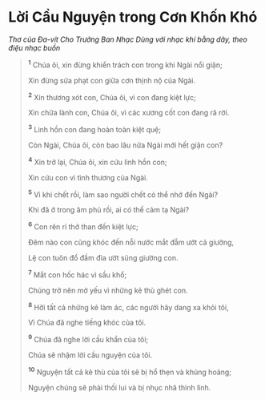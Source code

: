 # Lời Cầu Nguyện trong Cơn Khốn Khó

_Thơ của Ða-vít Cho Trưởng Ban Nhạc Dùng với nhạc khí bằng dây, theo điệu nhạc buồn_

> <sup><b>1</b></sup> Chúa ôi, xin đừng khiển trách con trong khi Ngài nổi giận;
>
> Xin đừng sửa phạt con giữa cơn thịnh nộ của Ngài.
>
> <sup><b>2</b></sup> Xin thương xót con, Chúa ôi, vì con đang kiệt lực;
>
> Xin chữa lành con, Chúa ôi, vì các xương cốt con đang rã rời.
>
> <sup><b>3</b></sup> Linh hồn con đang hoàn toàn kiệt quệ;
>
> Còn Ngài, Chúa ôi, còn bao lâu nữa Ngài mới hết giận con?
>
> <sup><b>4</b></sup> Xin trở lại, Chúa ôi, xin cứu linh hồn con;
>
> Xin cứu con vì tình thương của Ngài.
>
> <sup><b>5</b></sup> Vì khi chết rồi, làm sao người chết có thể nhớ đến Ngài?
>
> Khi đã ở trong âm phủ rồi, ai có thể cảm tạ Ngài?
>
> <sup><b>6</b></sup> Con rên rỉ thở than đến kiệt lực;
>
> Ðêm nào con cũng khóc đến nỗi nước mắt đẫm ướt cả giường,
>
> Lệ con tuôn đổ đầm đìa ướt sũng giường con.
>
> <sup><b>7</b></sup> Mắt con hốc hác vì sầu khổ;
>
> Chúng trở nên mờ yếu vì những kẻ thù ghét con.
>
> <sup><b>8</b></sup> Hỡi tất cả những kẻ làm ác, các người hãy dang xa khỏi tôi,
>
> Vì Chúa đã nghe tiếng khóc của tôi.
>
> <sup><b>9</b></sup> Chúa đã nghe lời cầu khẩn của tôi;
>
> Chúa sẽ nhậm lời cầu nguyện của tôi.
>
> <sup><b>10</b></sup> Nguyện tất cả kẻ thù của tôi sẽ bị hổ thẹn và khủng hoảng;
>
> Nguyện chúng sẽ phải thối lui và bị nhục nhã thình lình.

